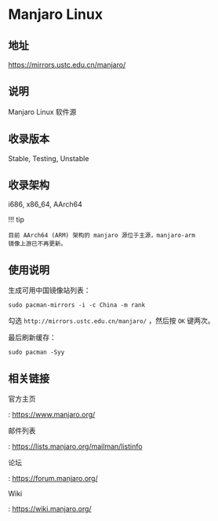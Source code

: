 # Manjaro Linux

## 地址

<https://mirrors.ustc.edu.cn/manjaro/>

## 说明

Manjaro Linux 软件源

## 收录版本

Stable, Testing, Unstable

## 收录架构

i686, x86_64, AArch64

!!! tip

    目前 AArch64 (ARM) 架构的 manjaro 源位于主源，manjaro-arm
    镜像上游已不再更新。

## 使用说明

生成可用中国镜像站列表：

    sudo pacman-mirrors -i -c China -m rank

勾选 `http://mirrors.ustc.edu.cn/manjaro/` ，然后按 `OK` 键两次。

最后刷新缓存：

    sudo pacman -Syy

## 相关链接

官方主页

:   <https://www.manjaro.org/>

邮件列表

:   <https://lists.manjaro.org/mailman/listinfo>

论坛

:   <https://forum.manjaro.org/>

Wiki

:   <https://wiki.manjaro.org/>
